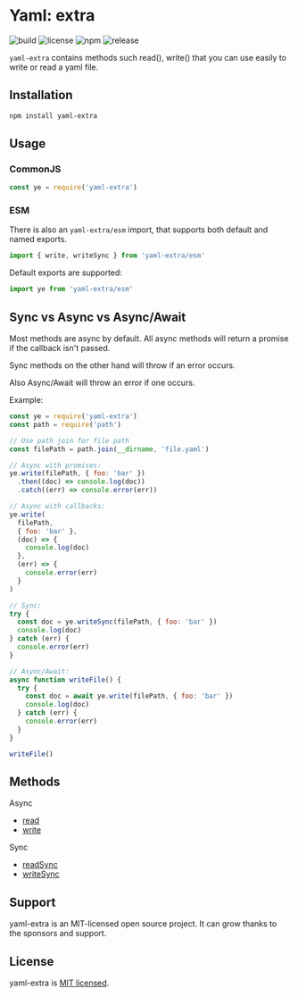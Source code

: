 # Yaml: extra

![build](https://github.com/iamando/yaml-extra/workflows/build/badge.svg)
![license](https://img.shields.io/github/license/iamando/yaml-extra?color=success)
![npm](https://img.shields.io/npm/v/yaml-extra)
![release](https://img.shields.io/github/release-date/iamando/yaml-extra)

`yaml-extra` contains methods such read(), write() that you can use easily to write or read a yaml file.

## Installation

```bash
npm install yaml-extra
```

## Usage

### CommonJS

```js
const ye = require('yaml-extra')
```

### ESM

There is also an `yaml-extra/esm` import, that supports both default and named exports.

```js
import { write, writeSync } from 'yaml-extra/esm'
```

Default exports are supported:

```js
import ye from 'yaml-extra/esm'
```

## Sync vs Async vs Async/Await

Most methods are async by default. All async methods will return a promise if the callback isn't passed.

Sync methods on the other hand will throw if an error occurs.

Also Async/Await will throw an error if one occurs.

Example:

```js
const ye = require('yaml-extra')
const path = require('path')

// Use path join for file path
const filePath = path.join(__dirname, 'file.yaml')

// Async with promises:
ye.write(filePath, { foo: 'bar' })
  .then((doc) => console.log(doc))
  .catch((err) => console.error(err))

// Async with callbacks:
ye.write(
  filePath,
  { foo: 'bar' },
  (doc) => {
    console.log(doc)
  },
  (err) => {
    console.error(err)
  }
)

// Sync:
try {
  const doc = ye.writeSync(filePath, { foo: 'bar' })
  console.log(doc)
} catch (err) {
  console.error(err)
}

// Async/Await:
async function writeFile() {
  try {
    const doc = await ye.write(filePath, { foo: 'bar' })
    console.log(doc)
  } catch (err) {
    console.error(err)
  }
}

writeFile()
```

## Methods

Async

- [read](docs/read.md)
- [write](docs/write.md)

Sync

- [readSync](docs/read-sync.md)
- [writeSync](docs/write-sync.md)

## Support

yaml-extra is an MIT-licensed open source project. It can grow thanks to the sponsors and support.

## License

yaml-extra is [MIT licensed](LICENSE).
